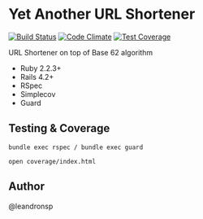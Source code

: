 Yet Another URL Shortener
==========

[![Build Status](https://travis-ci.org/leandronsp/yet-another-url-shortener.svg?branch=master)](https://travis-ci.org/leandronsp/yet-another-url-shortener)
[![Code Climate](https://codeclimate.com/github/leandronsp/yet-another-url-shortener/badges/gpa.svg)](https://codeclimate.com/github/leandronsp/yet-another-url-shortener)
[![Test Coverage](https://codeclimate.com/github/leandronsp/yet-another-url-shortener/badges/coverage.svg)](https://codeclimate.com/github/leandronsp/yet-another-url-shortener)

URL Shortener on top of Base 62 algorithm

* Ruby 2.2.3+
* Rails 4.2+
* RSpec
* Simplecov
* Guard

Testing & Coverage
-
```
bundle exec rspec / bundle exec guard

open coverage/index.html
```
Author
-
@leandronsp
